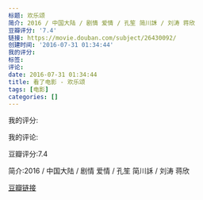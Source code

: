 ```yaml
---
标题: 欢乐颂
简介: 2016 / 中国大陆 / 剧情 爱情 / 孔笙 简川訸 / 刘涛 蒋欣
豆瓣评分: '7.4'
链接: https://movie.douban.com/subject/26430092/
创建时间: '2016-07-31 01:34:44'
我的评分:
标签:
评论:
date: 2016-07-31 01:34:44
title: 看了电影 - 欢乐颂
tags: [电影]
categories: []
---
```


我的评分:

我的评论:

豆瓣评分:7.4

简介:2016 / 中国大陆 / 剧情 爱情 / 孔笙 简川訸 / 刘涛 蒋欣

[豆瓣链接](https://movie.douban.com/subject/26430092/)

